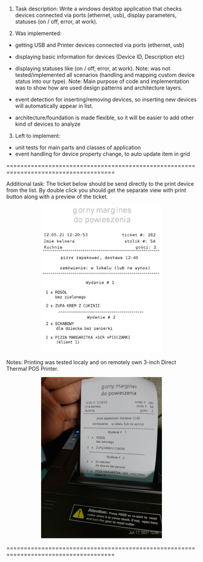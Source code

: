 1) Task description:
Write a windows desktop application that checks devices connected via ports (ethernet, usb), display parameters, statuses (on / off, error, at work).

2) Was implemented:
- getting USB and Printer devices connected via ports (ethernet, usb)

- displaying basic information for devices (Device ID, Description etc)

- displaying statuses like (on / off, error, at work).
Note: was not tested/implemented all scenarios (handling and mapping custom device status into our type).
Note: Main purpose of code and implementation was to show how are used design patterns and architecture layers.

- event detection for inserting/removing devices, so inserting new devices will automatically appear in list.

- architecture/foundation is made flexible, so it will be easier to add other kind of devices to analyze

3) Left to implement:
- unit tests for main parts and classes of application
- event handling for device property change, to auto update item in grid

=====================================================================================

Additional task:
The ticket below should be send directly to the print device from the list. 
By double click you should get the separate view with print button along with a preview of the ticket.
<p align="center">
  <img width="320" src="https://github.com/limtok/WPFCodeSample/raw/main/screenshots/test_ticket.png">
</p>

Notes: Printing was tested localy and on remotely own 3-inch Direct Thermal POS Printer.

<p align="center">
  <img width="320" src="https://github.com/limtok/WPFCodeSample/raw/main/screenshots/print_result.jpg">
</p>

=====================================================================================